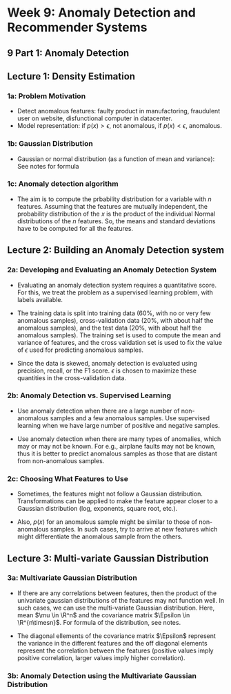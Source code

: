 # Week 9: Anomaly Detection and Recommender Systems

## 9 Part 1: Anomaly Detection

## Lecture 1: Density Estimation

### 1a: Problem Motivation

* Detect anomalous features: faulty product in manufactoring, fraudulent user on website, disfunctional computer in datacenter.  
* Model representation: if $p(x) > \epsilon$, not anomalous, if $p(x) < \epsilon$, anomalous.

### 1b: Gaussian Distribution

* Gaussian or normal distribution (as a function of mean and variance): See notes for formula

### 1c: Anomaly detection algorithm

* The aim is to compute the prbability distribution for a variable with $n$ features. Assuming that the features are mutually independent, the probability distribution of the $x$ is the product of the individual Normal distributions of the $n$ features. So, the means and standard deviations have to be computed for all the features.

## Lecture 2: Building an Anomaly Detection system

### 2a: Developing and Evaluating an Anomaly Detection System

* Evaluating an anomaly detection system requires a quantitative score. For this, we treat the problem as a supervised learning problem, with labels available.

* The training data is split into training data (60%, with no or very few anomalous samples), cross-validation data (20%, with about half the anomalous samples), and the test data (20%, with about half the anomalous samples). The training set is used to compute the mean and variance of features, and the cross validation set is used to fix the value of $\epsilon$ used for predicting anomalous samples.

* Since the data is skewed, anomaly detection is evaluated using precision, recall, or the F1 score. $\epsilon$ is chosen to maximize these quantities in the cross-validation data.

### 2b: Anomaly Detection vs. Supervised Learning

* Use anomaly detection when there are a large number of non-anomalous samples and a few anomalous samples. Use supervised learning when we have large number of positive and negative samples.

* Use anomaly detection when there are many types of anomalies, which may or may not be known. For e.g., airplane faults may not be known, thus it is better to predict anomalous samples as those that are distant from non-anomalous samples.

### 2c: Choosing What Features to Use

* Sometimes, the features might not follow a Gaussian distribution. Transformations can be applied to make the feature appear closer to a Gaussian distribution (log, exponents, square root, etc.).

* Also, $p(x)$ for an anomalous sample might be similar to those of non-anomalous samples. In such cases, try to arrive at new features which might differentiate the anomalous sample from the others.

## Lecture 3: Multi-variate Gaussian Distribution

### 3a: Multivariate Gaussian Distribution

* If there are any correlations between features, then the product of the univariate gaussian distributions of the features may not function well. In such cases, we can use the multi-variate Gaussian distribution. Here, mean $\mu \in \R^n$ and the covariance matrix $\Epsilon \in \R^{n\timesn}$. For formula of the distribution, see notes. 

* The diagonal ellements of the covariance matrix $\Epsilon$ represent the variance in the different features and the off diagonal elements represent the correlation between the features (positive values imply positive correlation, larger values imply higher correlation).

### 3b: Anomaly Detection using the Multivariate Gaussian Distribution